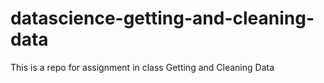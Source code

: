 datascience-getting-and-cleaning-data
=====================================

This is a repo for assignment in class Getting and Cleaning Data
